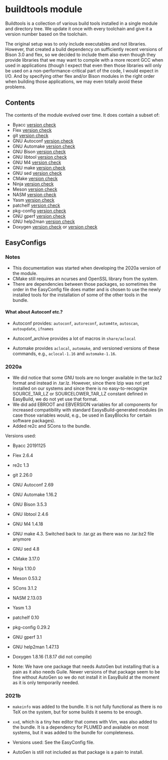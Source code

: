 # buildtools module

Buildtools is a collection of various build tools installed in a single module and
directory tree. We update it once with every toolchain and give it a version number
based on the toolchain.

The original setup was to only include executables and not libraries. However, that
created a build dependency on sufficiently recent versions of Bison 3.0 and flex, so
we decided to include them also even though they provide libraries that we may want
to compile with a more recent GCC when used in applications (though I expect that
even then those libraries will only be used on a non-performance-critical part of
the code, I would expect in I/O. And by specifying other flex and/or Bison modules
in the right order when building those applications, we may even totally avoid
these problems.


## Contents

The contents of the module evolved over time. It does contain a subset of:
* Byacc [version check](ftp://ftp.invisible-island.net/byacc)
* Flex [version check](https://github.com/westes/flex/releases)
* git [version check](https://github.com/git/git/releases)
* GNU Autoconf [version check](http://ftp.gnu.org/gnu/autoconf/)
* GNU Automake [version check](http://ftp.gnu.org/gnu/automake/)
* GNU Bison [version check](https://ftp.gnu.org/gnu/bison/)
* GNU libtool [version check](https://www.gnu.org/software/libtool/)
* GNU M4 [version check](https://www.gnu.org/software/m4/)
* GNU make [version check](http://ftp.gnu.org/gnu/make/)
* GNU sed [version check](http://ftp.gnu.org/gnu/sed/)
* CMake [version check](http://www.cmake.org/)
* Ninja [version check](https://ninja-build.org/)
* Meson [version check](https://pypi.org/project/meson/#history)
* NASM [version check](http://www.nasm.us/)
* Yasm [version check](http://yasm.tortall.net/)
* patchelf [version check](https://github.com/NixOS/patchelf/releases)
* pkg-config [version check](https://www.freedesktop.org/wiki/Software/pkg-config/)
* GNU gperf [version check](https://www.gnu.org/software/gperf/)
* GNU help2man [version check](http://ftpmirror.gnu.org/help2man/)
* Doxygen [version check](http://www.doxygen.nl/download.html) or [version check](https://github.com/doxygen/doxygen/releases)


## EasyConfigs

### Notes

* This documentation was started when developing the 2020a version of the module.
* CMake still requires an ncurses and OpenSSL library from the system.
* There are dependencies between those packages, so sometimes the order in the
  EasyConfig file does matter and is chosen to use the newly installed tools
  for the installation of some of the other tools in the bundle.

#### What about Autoconf etc.?

  * Autoconf provides: `autoconf`, `autoreconf`, `autom4te`, `autoscan`, `autoupdate`,
    `ifnames`

  * Autoconf_archive provides a lot of macros in `share/aclocal`

  * Automake provides `aclocal`, `automake`, and versioned versions of
    these commands, e.g., `aclocal-1.16` and `automake-1.16`.


### 2020a

* We did notice that some GNU tools are no longer available in the tar.bz2 format and
  instead in .tar.lz. However, since there lzip was not yet installed on our systems
  and since there is no easy-to-recognize SOURCE_TAR_LZ or SOURCELOWER_TAR_LZ constant
  defined in EasyBuild, we do not yet use that format.
* We did add EBROOT and EBVERSION variables for all components for increased compatibility
  with standard EasysBuild-generated modules (in case those variables would, e.g.,
  be used in EasyBlocks for certain software packages).
* Added re2c and SCons to the bundle.

Versions used:
* Byacc 20191125
* Flex 2.6.4
* re2c 1.3
* git 2.26.0
* GNU Autoconf 2.69
* GNU Automake 1.16.2
* GNU Bison 3.5.3
* GNU libtool 2.4.6
* GNU M4 1.4.18
* GNU make 4.3. Switched back to .tar.gz as there was no .tar.bz2 file anymore
* GNU sed 4.8
* CMake 3.17.0
* Ninja 1.10.0
* Meson 0.53.2
* SCons 3.1.2
* NASM 2.13.03
* Yasm 1.3
* patchelf 0.10
* pkg-config 0.29.2
* GNU gperf 3.1
* GNU help2man 1.47.13
* Doxygen 1.8.16 (1.8.17 did not compile)

* Note: We have one package that needs AutoGen but installing that is a pain as it
  also needs Guile. Newer versions of that package seem to be fine without AutoGen
  so we do not install it in EasyBuild at the moment as it is only temporarily
  needed.


### 2021b

  * `makeinfo` was added to the bundle. It is not fully functional as there is no TeX
    on the system, but for some builds it seems to be enough.

  * `xxd`, which is a tiny hex editor that comes with Vim, was also added to the bundle.
    It is a dependency for PLUMED and available on most systems, but it was added to
    the bundle for completeness.

  * Versions used: See the EasyConfig file.

  * AutoGen is still not included as that package is a pain to install.
